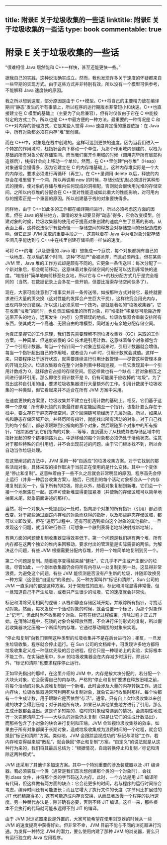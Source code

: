 
---
title: 附录E 关于垃圾收集的一些话
linktitle: 附录E 关于垃圾收集的一些话
type: book
commentable: true
---

# 附录 E 关于垃圾收集的一些话

“很难相信 Java 居然能和 C++一样快，甚至还能更快一些。”

据我自己的实践，这种说法确实成立。然而，我也发现许多关于速度的怀疑都来自一些早期的实现方式。由于这些方式并非特别有效，所以没有一个模型可供参考，不能解释 Java 速度快的原因。

我之所以想到速度，部分原因是由于 C++模型。C++将自己的主要精力放在编译期间“静态”发生的所有事情上，所以程序的运行期版本非常短小和快速。C++也直接建立在 C 模型的基础上（主要为了向后兼容），但有时仅仅由于它在 C 中能按特定的方式工作，所以也是 C++中最方便的一种方法。最重要的一种情况是 C 和 C++对内存的管理方式，它是某些人觉得 Java 速度肯定慢的重要依据：在 Java 中，所有对象都必须在内存“堆”里创建。

而在 C++中，对象是在栈中创建的。这样可达到更快的速度，因为当我们进入一个特定的作用域时，栈指针会向下移动一个单位，为那个作用域内创建的、以栈为基础的所有对象分配存储空间。而当我们离开作用域的时候（调用完毕所有局部构造器后），栈指针会向上移动一个单位。然而，在 C++里创建“内存堆”（Heap）对象通常会慢得多，因为它建立在 C 的内存堆基础上。这种内存堆实际是一个大的内存池，要求必须进行再循环（再生）。在 C++里调用 delete 以后，释放的内存会在堆里留下一个洞，所以再调用 new 的时候，存储分配机制必须进行某种形式的搜索，使对象的存储与堆内任何现成的洞相配，否则就会很快用光堆的存储空间。之所以内存堆的分配会在 C++里对性能造成如此重大的性能影响，对可用内存的搜索正是一个重要的原因。所以创建基于栈的对象要快得多。

同样地，由于 C++如此多的工作都在编译期间进行，所以必须考虑这方面的因素。但在 Java 的某些地方，事情的发生却要显得“动态”得多，它会改变模型。创建对象的时候，垃圾收集器的使用对于提高对象创建的速度产生了显著的影响。从表面上看，这种说法似乎有些奇怪——存储空间的释放会对存储空间的分配造成影响，但它正是 JVM 采取的重要手段之一，这意味着在 Java 中为堆对象分配存储空间几乎能达到与 C++中在栈里创建存储空间一样快的速度。

可将 C++的堆（以及更慢的 Java 堆）想象成一个庭院，每个对象都拥有自己的一块地皮。在以后的某个时间，这种“不动产”会被抛弃，而且必须再生。但在某些 JVM 里，Java 堆的工作方式却是颇有不同的。它更象一条传送带：每次分配了一个新对象后，都会朝前移动。这意味着对象存储空间的分配可以达到非常快的速度。“堆指针”简单地向前移至处女地，所以它与 C++的栈分配方式几乎是完全相同的（当然，在数据记录上会多花一些开销，但要比搜索存储空间快多了）。

现在，大家可能注意到了堆事实并非一条传送带。如按那种方式对待它，最终就要求进行大量的页交换（这对性能的发挥会产生巨大干扰），这样终究会用光内存，出现内存分页错误。所以这儿必须采取一个技巧，那就是著名的“垃圾收集器”。它在收集“垃圾”的同时，也负责压缩堆里的所有对象，将“堆指针”移至尽可能靠近传送带开头的地方，远离发生（内存）分页错误的地点。垃圾收集器会重新安排所有东西，使其成为一个高速、无限自由的堆模型，同时游刃有余地分配存储空间。

为真正掌握它的工作原理，我们首先需要理解不同垃圾收集器（GC）采取的工作方案。一种简单、但速度较慢的 GC 技术是引用计数。这意味着每个对象都包含了一个引用计数器。每当一个指针同一个对象连接起来时，引用计数器就会增值。每当一个指针超出自己的作用域，或者设为 null 时，引用计数就会减值。这样一来，只要程序处于运行状态，就需要连续进行引用计数管理——尽管这种管理本身的开销比较少。垃圾收集器会在整个对象列表中移动巡视，一旦它发现其中一个引用计数成为 0，就释放它占据的存储空间。但这样做也有一个缺点：若对象相互之间进行循环引用，那么即使引用计数不是 0，仍有可能属于应收掉的“垃圾”。为了找出这种自引用的组，要求垃圾收集器进行大量额外的工作。引用计数属于垃圾收集的一种类型，但它看起来并不适合在所有 JVM 方案中采用。

在速度更快的方案里，垃圾收集并不建立在引用计数的基础上。相反，它们基于这样一个原理：所有非死锁的对象最终都肯定能回溯至一个指针，该指针要么存在于栈中，要么存在于静态存储空间。这个回溯链可能经历了几层对象。所以，如果从栈和静态存储区域开始，并经历所有指针，就能找出所有活动的对象。对于自己找到的每个指针，都必须跟踪到它指向的那个对象，然后跟随那个对象中的所有指针，“跟踪追击”到它们指向的对象……等等，直到遍历了从栈或静态存储区域中的指针发起的整个链接网路为止。中途移经的每个对象都必须仍处于活动状态。注意对于那些特殊的自引用组，并不会出现前述的问题。由于它们根本找不到，所以会自动当作垃圾处理。

在这里阐述的方法中，JVM 采用一种“自适应”的垃圾收集方案。对于它找到的那些活动对象，具体采取的操作取决于当前正在使用的是什么变体。其中一个变体是“停止和复制”。这意味着由于一些不久之后就会非常明显的原因，程序首先会停止运行（并非一种后台收集方案）。随后，已找到的每个活动对象都会从一个内存堆复制到另一个，留下所有的垃圾。除此以外，随着对象复制到新堆，它们会一个接一个地聚焦在一起。这样可使新堆显得更加紧凑（并使新的存储区域可以简单地抽离末尾，就象前面讲述的那样）。

当然，将一个对象从一处挪到另一处时，指向那个对象的所有指针（引用）都必须改变。对于那些通过跟踪内存堆的对象而获得的指针，以及那些静态存储区域，都可以立即改变。但在“遍历”过程中，还有可能遇到指向这个对象的其他指针。一旦发现这个问题，就当即进行修正（可想象一个散列表将老地址映射成新地址）。

有两方面的问题使复制收集器显得效率低下。第一个问题是我们拥有两个堆，所有内存都在这两个独立的堆内来回移动，要求付出的管理量是实际需要的两倍。为解决这个问题，有些 JVM 根据需要分配内存堆，并将一个堆简单地复制到另一个。

第二个问题是复制。随着程序变得越来越“健壮”，它几乎不产生或产生很少的垃圾。尽管如此，一个副本收集器仍会将所有内存从一处复制到另一处，这显得非常浪费。为避免这个问题，有些 JVM 能侦测是否没有产生新的垃圾，并随即改换另一种方案（这便是“自适应”的缘由）。另一种方案叫作“标记和清除”，Sun 公司的 JVM 一直采用的都是这种方案。对于常规性的应用，标记和清除显得非常慢，但一旦知道自己不产生垃圾，或者只产生很少的垃圾，它的速度就会非常快。

标记和清除采用相同的逻辑：从栈和静态存储区域开始，并跟踪所有指针，寻找活动对象。然而，每次发现一个活动对象的时候，就会设置一个标记，为那个对象作上“记号”。但此时尚不收集那个对象。只有在标记过程结束，清除过程才正式开始。在清除过程中，死锁的对象会被释放然而，不会进行任何形式的复制，所以假若收集器决定压缩一个断续的内存堆，它通过移动周围的对象来实现。

“停止和复制”向我们表明这种类型的垃圾收集并不是在后台进行的；相反，一旦发生垃圾收集，程序就会停止运行。在 Sun 公司的文档库中，可发现许多地方都将垃圾收集定义成一种低优先级的后台进程，但它只是一种理论上的实验，实际根本不能工作。在实际应用中，Sun 的垃圾收集器会在内存减少时运行。除此以外，“标记和清除”也要求程序停止运行。

正如早先指出的那样，在这里介绍的 JVM 中，内存是按大块分配的。若分配一个大块头对象，它会获得自己的内存块。严格的“停止和复制”要求在释放旧堆之前，将每个活动的对象从源堆复制到一个新堆，此时会涉及大量的内存转换工作。通过内存块，垃圾收集器通常可利用死块复制对象，就象它进行收集时那样。每个块都有一个生成计数，用于跟踪它是否依然“存活”。通常，只有自上次垃圾收集以来创建的块才会得到压缩；对于其他所有块，如果已从其他某些地方进行了引用，那么生成计数都会溢出。这是许多短期的、临时的对象经常遇到的情况。会周期性地进行一次完整清除工作——大块头的对象仍未复制（只是让它们的生成计数溢出），而那些包含了小对象的块会进行复制和压缩。JVM 会监视垃圾收集器的效率，如果由于所有对象都属于长期对象，造成垃圾收集成为浪费时间的一个过程，就会切换到“标记和清除”方案。类似地，JVM 会跟踪监视成功的“标记与清除”工作，若内存堆变得越来越“散乱”，就会换回“停止和复制”方案。“自定义”的说法就是从这种行为来的，我们将其最后总结为：“根据情况，自动转换停止和复制／标记和清除这两种模式”。

JVM 还采用了其他许多加速方案。其中一个特别重要的涉及装载器以及 JIT 编译器。若必须装载一个类（通常是我们首次想创建那个类的一个对象时），会找到.class 文件，并将那个类的字节码送入内存。此时，一个方法是用 JIT 编译所有代码，但这样做有两方面的缺点：它会花更多的时间，若与程序的运行时间综合考虑，编译时间还有可能更长；而且它增大了执行文件的长度（字节码比扩展过的 JIT 代码精简得多），这有可能造成内存页交换，从而显著放慢一个程序的执行速度。另一种替代办法是：除非确有必要，否则不经 JIT 编译。这样一来，那些根本不会执行的代码就可能永远得不到 JIT 的编译。

由于 JVM 对浏览器来说是外置的，大家可能希望在使用浏览器的时候从一些 JVM 的速度提高中获得好处。但非常不幸，JVM 目前不能与不同的浏览器进行沟通。为发挥一种特定 JVM 的潜力，要么使用内建了那种 JVM 的浏览器，要么只有运行独立的 Java 应用程序。

    